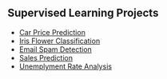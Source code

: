 ## Supervised Learning Projects
- <a href='https://github.com/shaikh-7abish/Car_Price_Prediction'>Car Price Prediction</a>
- <a href ='https://github.com/shaikh-7abish/OIBSIP/tree/main/task%201'>Iris Flower Classification</a>
- <a href='https://github.com/shaikh-7abish/OIBSIP/tree/main/task%204'>Email Spam Detection</a>
- <a href='https://github.com/shaikh-7abish/OIBSIP/tree/main/task%205'>Sales Prediction</a>
- <a href='https://github.com/shaikh-7abish/OIBSIP/tree/main/task%202'>Unemplyment Rate Analysis</a>
